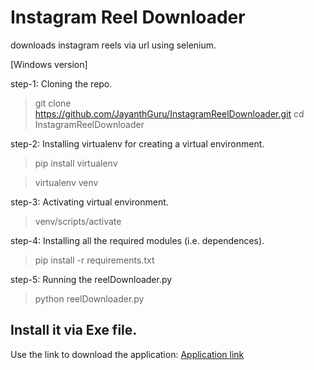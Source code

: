# Instagram Reel Downloader
downloads instagram reels via url using selenium.

[Windows version]

step-1: Cloning the repo.

> git clone https://github.com/JayanthGuru/InstagramReelDownloader.git
> cd InstagramReelDownloader 


step-2: Installing virtualenv for creating a virtual environment.

> pip install virtualenv

> virtualenv venv


step-3: Activating virtual environment.

> venv/scripts/activate

step-4: Installing all the required modules (i.e. dependences).

> pip install -r requirements.txt

step-5: Running the reelDownloader.py

> python reelDownloader.py


## Install it via Exe file.
Use the link to download the application: [Application link](https://drive.google.com/file/d/1yJ3TYblkojv9JUpk2JIEhkeEgl0-wYkv/view?usp=sharing)

